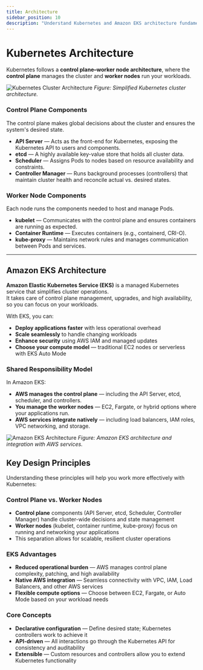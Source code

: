 ```yaml
---
title: Architecture
sidebar_position: 10
description: "Understand Kubernetes and Amazon EKS architecture fundamentals."
---
```


# Kubernetes Architecture

Kubernetes follows a **control plane–worker node architecture**, where the **control plane** manages the cluster and **worker nodes** run your workloads.

![Kubernetes Cluster Architecture](https://kubernetes.io/images/docs/kubernetes-cluster-architecture.svg)
*Figure: Simplified Kubernetes cluster architecture.*

### Control Plane Components

The control plane makes global decisions about the cluster and ensures the system's desired state.

- **API Server** — Acts as the front-end for Kubernetes, exposing the Kubernetes API to users and components.  
- **etcd** — A highly available key-value store that holds all cluster data.  
- **Scheduler** — Assigns Pods to nodes based on resource availability and constraints.  
- **Controller Manager** — Runs background processes (controllers) that maintain cluster health and reconcile actual vs. desired states.

### Worker Node Components

Each node runs the components needed to host and manage Pods.

- **kubelet** — Communicates with the control plane and ensures containers are running as expected.  
- **Container Runtime** — Executes containers (e.g., containerd, CRI-O).  
- **kube-proxy** — Maintains network rules and manages communication between Pods and services.

---

## Amazon EKS Architecture

**Amazon Elastic Kubernetes Service (EKS)** is a managed Kubernetes service that simplifies cluster operations.  
It takes care of control plane management, upgrades, and high availability, so you can focus on your workloads.

With EKS, you can:
- **Deploy applications faster** with less operational overhead  
- **Scale seamlessly** to handle changing workloads  
- **Enhance security** using AWS IAM and managed updates  
- **Choose your compute model** — traditional EC2 nodes or serverless with EKS Auto Mode

### Shared Responsibility Model

In Amazon EKS:
- **AWS manages the control plane** — including the API Server, etcd, scheduler, and controllers.  
- **You manage the worker nodes** — EC2, Fargate, or hybrid options where your applications run.  
- **AWS services integrate natively** — including load balancers, IAM roles, VPC networking, and storage.

![Amazon EKS Architecture](https://docs.aws.amazon.com/images/eks/latest/userguide/images/whatis.png)
*Figure: Amazon EKS architecture and integration with AWS services.*

## Key Design Principles

Understanding these principles will help you work more effectively with Kubernetes:

### Control Plane vs. Worker Nodes
- **Control plane** components (API Server, etcd, Scheduler, Controller Manager) handle cluster-wide decisions and state management
- **Worker nodes** (kubelet, container runtime, kube-proxy) focus on running and networking your applications
- This separation allows for scalable, resilient cluster operations

### EKS Advantages
- **Reduced operational burden** — AWS manages control plane complexity, patching, and high availability
- **Native AWS integration** — Seamless connectivity with VPC, IAM, Load Balancers, and other AWS services
- **Flexible compute options** — Choose between EC2, Fargate, or Auto Mode based on your workload needs

### Core Concepts
- **Declarative configuration** — Define desired state; Kubernetes controllers work to achieve it
- **API-driven** — All interactions go through the Kubernetes API for consistency and auditability
- **Extensible** — Custom resources and controllers allow you to extend Kubernetes functionality